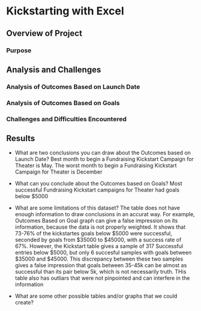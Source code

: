 # Kickstarting with Excel

## Overview of Project

### Purpose

## Analysis and Challenges

### Analysis of Outcomes Based on Launch Date

### Analysis of Outcomes Based on Goals

### Challenges and Difficulties Encountered

## Results

- What are two conclusions you can draw about the Outcomes based on Launch Date?
Best month to begin a Fundraising Kickstart Campaign for Theater is May.
The worst month to begin a Fundraising Kickstart Campaign for Theater is December

- What can you conclude about the Outcomes based on Goals?
Most successful Fundraising Kickstart campaigns for Theater had goals below $5000

- What are some limitations of this dataset?
The table does not have enough information to draw conclusions in an accurat way.
For example, Outcomes Based on Goal graph can give a false impression on its information, because the data is not properly weighted. 
It shows that 73-76% of the kickstartes goals below $5000 were successful, seconded by goals from $35000 to $45000, with a success rate of 67%.
However, the Kickstart table gives a sample of 317 Successful entries below $5000, but only 6 succesful samples with goals between $35000 and $45000.
This discrepancy between these two samples gives a false impression that goals between 35-45k can be almost as successful than its pair below 5k, which is not necessarily truth.
THis table also has outliars that were not pinpointed and can interfere in the information 


- What are some other possible tables and/or graphs that we could create?



